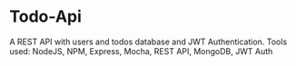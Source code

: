 # Todo-Api
A REST API with users and todos database and JWT Authentication. Tools used: NodeJS, NPM, Express, Mocha, REST API, MongoDB, JWT Auth
